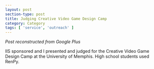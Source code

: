 ```yaml
---
layout: post
section-type: post
title: Judging Creative Video Game Design Camp
category: Category
tags: [ 'service', 'outreach' ]
---
```

<!-- Place this tag in your head or just before your close body tag. -->
<!-- <script type="text/javascript" src="https://apis.google.com/js/plusone.js"></script> -->

<!-- Place this tag where you want the widget to render. -->
<!-- <div class="g-post" data-href="https://plus.google.com/115988942600478124988/posts/L7HKeojyFvY"></div> -->

*Post reconstructed from Google Plus*

IIS sponsored and I presented and judged for the Creative Video Game Design Camp at the University of Memphis. High school students used RenPy.

<script src="https://cdn.jsdelivr.net/npm/publicalbum@latest/dist/pa-embed-player.min.js" async></script>
<div class="pa-embed-player" style="width:100%; height:480px; display:none;"
  data-link="https://photos.app.goo.gl/BeJLvJz6TPr276JP8"
  data-title="New photo by Andrew Olney">
  <img data-src="https://lh3.googleusercontent.com/-3hPW6Xf23RYK-zAc15bHT65I2KxV7I699T_ocOD61NGhI5UBRZ_IBNxpvXVLIYYdP3tZYBWHBVr9f6gwx26TZTEL2GdTmFPQhYi2mHzjolMOnO9s1moGERou0WXvWiAfUUZ0o03M70=w1920-h1080" src="" alt="" />
</div>

